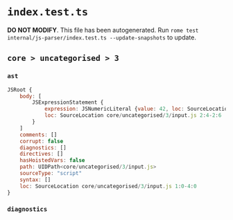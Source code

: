 # `index.test.ts`

**DO NOT MODIFY**. This file has been autogenerated. Run `rome test internal/js-parser/index.test.ts --update-snapshots` to update.

## `core > uncategorised > 3`

### `ast`

```javascript
JSRoot {
	body: [
		JSExpressionStatement {
			expression: JSNumericLiteral {value: 42, loc: SourceLocation core/uncategorised/3/input.js 2:4-2:6}
			loc: SourceLocation core/uncategorised/3/input.js 2:4-2:6
		}
	]
	comments: []
	corrupt: false
	diagnostics: []
	directives: []
	hasHoistedVars: false
	path: UIDPath<core/uncategorised/3/input.js>
	sourceType: "script"
	syntax: []
	loc: SourceLocation core/uncategorised/3/input.js 1:0-4:0
}
```

### `diagnostics`

```

```
